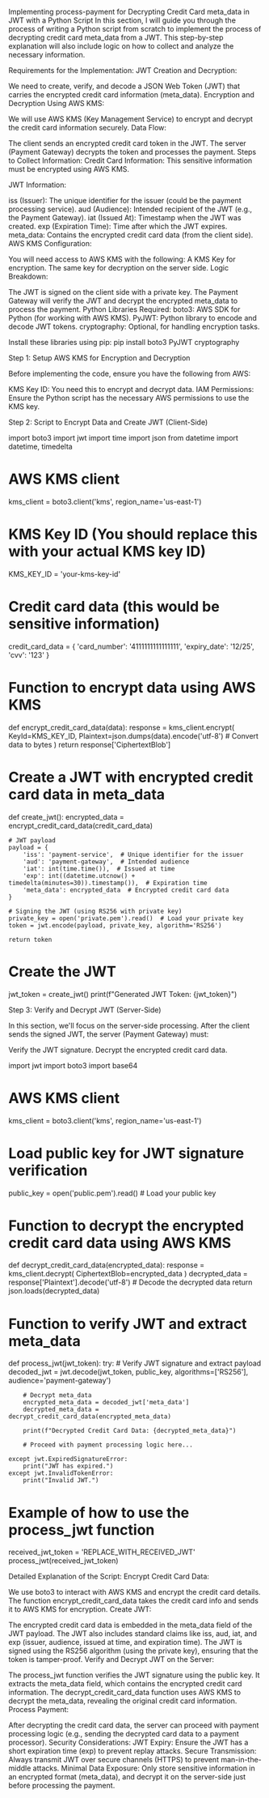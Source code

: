 Implementing process-payment for Decrypting Credit Card meta_data in JWT with a Python Script
In this section, I will guide you through the process of writing a Python script from scratch to implement the process of decrypting credit card meta_data from a JWT. This step-by-step explanation will also include logic on how to collect and analyze the necessary information.

Requirements for the Implementation:
JWT Creation and Decryption:

We need to create, verify, and decode a JSON Web Token (JWT) that carries the encrypted credit card information (meta_data).
Encryption and Decryption Using AWS KMS:

We will use AWS KMS (Key Management Service) to encrypt and decrypt the credit card information securely.
Data Flow:

The client sends an encrypted credit card token in the JWT.
The server (Payment Gateway) decrypts the token and processes the payment.
Steps to Collect Information:
Credit Card Information: This sensitive information must be encrypted using AWS KMS.

JWT Information:

iss (Issuer): The unique identifier for the issuer (could be the payment processing service).
aud (Audience): Intended recipient of the JWT (e.g., the Payment Gateway).
iat (Issued At): Timestamp when the JWT was created.
exp (Expiration Time): Time after which the JWT expires.
meta_data: Contains the encrypted credit card data (from the client side).
AWS KMS Configuration:

You will need access to AWS KMS with the following:
A KMS Key for encryption.
The same key for decryption on the server side.
Logic Breakdown:

The JWT is signed on the client side with a private key.
The Payment Gateway will verify the JWT and decrypt the encrypted meta_data to process the payment.
Python Libraries Required:
boto3: AWS SDK for Python (for working with AWS KMS).
PyJWT: Python library to encode and decode JWT tokens.
cryptography: Optional, for handling encryption tasks.


Install these libraries using pip:
pip install boto3 PyJWT cryptography


Step 1: Setup AWS KMS for Encryption and Decryption

Before implementing the code, ensure you have the following from AWS:

KMS Key ID: You need this to encrypt and decrypt data.
IAM Permissions: Ensure the Python script has the necessary AWS permissions to use the KMS key.

Step 2: Script to Encrypt Data and Create JWT (Client-Side)

import boto3
import jwt
import time
import json
from datetime import datetime, timedelta

# AWS KMS client
kms_client = boto3.client('kms', region_name='us-east-1')

# KMS Key ID (You should replace this with your actual KMS key ID)
KMS_KEY_ID = 'your-kms-key-id'

# Credit card data (this would be sensitive information)
credit_card_data = {
    'card_number': '4111111111111111',
    'expiry_date': '12/25',
    'cvv': '123'
}

# Function to encrypt data using AWS KMS
def encrypt_credit_card_data(data):
    response = kms_client.encrypt(
        KeyId=KMS_KEY_ID,
        Plaintext=json.dumps(data).encode('utf-8')  # Convert data to bytes
    )
    return response['CiphertextBlob']

# Create a JWT with encrypted credit card data in meta_data
def create_jwt():
    encrypted_data = encrypt_credit_card_data(credit_card_data)
    
    # JWT payload
    payload = {
        'iss': 'payment-service',  # Unique identifier for the issuer
        'aud': 'payment-gateway',  # Intended audience
        'iat': int(time.time()),  # Issued at time
        'exp': int((datetime.utcnow() + timedelta(minutes=30)).timestamp()),  # Expiration time
        'meta_data': encrypted_data  # Encrypted credit card data
    }
    
    # Signing the JWT (using RS256 with private key)
    private_key = open('private.pem').read()  # Load your private key
    token = jwt.encode(payload, private_key, algorithm='RS256')
    
    return token

# Create the JWT
jwt_token = create_jwt()
print(f"Generated JWT Token: {jwt_token}")

Step 3: Verify and Decrypt JWT (Server-Side)

In this section, we'll focus on the server-side processing. After the client sends the signed JWT, the server (Payment Gateway) must:

Verify the JWT signature.
Decrypt the encrypted credit card data.

import jwt
import boto3
import base64

# AWS KMS client
kms_client = boto3.client('kms', region_name='us-east-1')

# Load public key for JWT signature verification
public_key = open('public.pem').read()  # Load your public key

# Function to decrypt the encrypted credit card data using AWS KMS
def decrypt_credit_card_data(encrypted_data):
    response = kms_client.decrypt(
        CiphertextBlob=encrypted_data
    )
    decrypted_data = response['Plaintext'].decode('utf-8')  # Decode the decrypted data
    return json.loads(decrypted_data)

# Function to verify JWT and extract meta_data
def process_jwt(jwt_token):
    try:
        # Verify JWT signature and extract payload
        decoded_jwt = jwt.decode(jwt_token, public_key, algorithms=['RS256'], audience='payment-gateway')

        # Decrypt meta_data
        encrypted_meta_data = decoded_jwt['meta_data']
        decrypted_meta_data = decrypt_credit_card_data(encrypted_meta_data)
        
        print(f"Decrypted Credit Card Data: {decrypted_meta_data}")
        
        # Proceed with payment processing logic here...

    except jwt.ExpiredSignatureError:
        print("JWT has expired.")
    except jwt.InvalidTokenError:
        print("Invalid JWT.")

# Example of how to use the process_jwt function
received_jwt_token = 'REPLACE_WITH_RECEIVED_JWT'
process_jwt(received_jwt_token)

Detailed Explanation of the Script:
Encrypt Credit Card Data:

We use boto3 to interact with AWS KMS and encrypt the credit card details.
The function encrypt_credit_card_data takes the credit card info and sends it to AWS KMS for encryption.
Create JWT:

The encrypted credit card data is embedded in the meta_data field of the JWT payload.
The JWT also includes standard claims like iss, aud, iat, and exp (issuer, audience, issued at time, and expiration time).
The JWT is signed using the RS256 algorithm (using the private key), ensuring that the token is tamper-proof.
Verify and Decrypt JWT on the Server:

The process_jwt function verifies the JWT signature using the public key.
It extracts the meta_data field, which contains the encrypted credit card information.
The decrypt_credit_card_data function uses AWS KMS to decrypt the meta_data, revealing the original credit card information.
Process Payment:

After decrypting the credit card data, the server can proceed with payment processing logic (e.g., sending the decrypted card data to a payment processor).
Security Considerations:
JWT Expiry: Ensure the JWT has a short expiration time (exp) to prevent replay attacks.
Secure Transmission: Always transmit JWT over secure channels (HTTPS) to prevent man-in-the-middle attacks.
Minimal Data Exposure: Only store sensitive information in an encrypted format (meta_data), and decrypt it on the server-side just before processing the payment.
